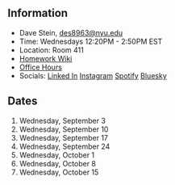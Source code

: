 ## Information

* Dave Stein, des8963@nyu.edu
* Time: Wednesdays 12:20PM - 2:50PM EST
* Location: Room 411
* [Homework Wiki](https://github.com/ITPNYU/ICM-2025-Code/wiki/Homework-Dave-06)
* [Office Hours](https://calendar.app.google/bTAVSxtH7pHe8C2v5)
* Socials: [Linked In](https://www.linkedin.com/in/davidestein/) [Instagram](https://www.instagram.com/colonelpanix/)
[Spotify](https://open.spotify.com/artist/5k3zU2X1Bg9HQOHlmlviNp?si=nqnRqII8S2C18y7eS77jnA) [Bluesky](https://bsky.app/profile/davidstein.us)

## Dates

1. Wednesday, September 3
2. Wednesday, September 10
3. Wednesday, September 17
4. Wednesday, September 24
5. Wednesday, October 1
6. Wednesday, October 8
7. Wednesday, October 15
